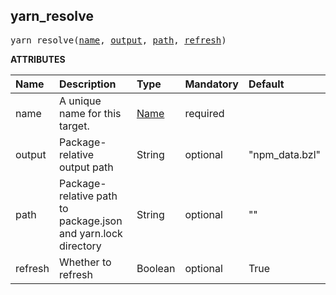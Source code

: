 <!-- Generated with Stardoc: http://skydoc.bazel.build -->

<a id="#yarn_resolve"></a>

## yarn_resolve

<pre>
yarn_resolve(<a href="#yarn_resolve-name">name</a>, <a href="#yarn_resolve-output">output</a>, <a href="#yarn_resolve-path">path</a>, <a href="#yarn_resolve-refresh">refresh</a>)
</pre>

**ATTRIBUTES**

| Name                                     | Description                                                   | Type                                                            | Mandatory | Default        |
| :--------------------------------------- | :------------------------------------------------------------ | :-------------------------------------------------------------- | :-------- | :------------- |
| <a id="yarn_resolve-name"></a>name       | A unique name for this target.                                | <a href="https://bazel.build/docs/build-ref.html#name">Name</a> | required  |                |
| <a id="yarn_resolve-output"></a>output   | Package-relative output path                                  | String                                                          | optional  | "npm_data.bzl" |
| <a id="yarn_resolve-path"></a>path       | Package-relative path to package.json and yarn.lock directory | String                                                          | optional  | ""             |
| <a id="yarn_resolve-refresh"></a>refresh | Whether to refresh                                            | Boolean                                                         | optional  | True           |
